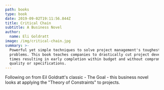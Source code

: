 ```yaml
---
path: books
type: book
date: 2019-09-02T19:11:56.844Z
title: Critical Chain
subtitle: A Business Novel
author:
  name: Eli Goldratt
image: /img/critical-chain.jpg
summary: >-
  Powerful yet simple techniques to solve project management's toughest
  problems. This book teaches companies to drastically cut project development
  times resulting in early completion within budget and without compromising
  quality or specifications.
---
```

Following on from Eil Goldratt's classic - The Goal - this business novel looks at applying the "Theory of Constraints" to projects.
